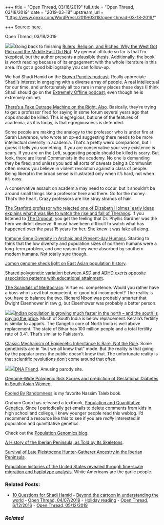 +++
title = "Open Thread, 03/18/2019"
full_title = "Open Thread, 03/18/2019"
date = "2019-03-18"
upstream_url = "https://www.gnxp.com/WordPress/2019/03/18/open-thread-03-18-2019/"

+++
Source: [here](https://www.gnxp.com/WordPress/2019/03/18/open-thread-03-18-2019/).

Open Thread, 03/18/2019

[![](https://i0.wp.com/www.gnxp.com/WordPress/wp-content/uploads/2019/03/rulersreligionsrich3s.jpeg?resize=183%2C275&ssl=1)![](https://i0.wp.com/www.gnxp.com/WordPress/wp-content/uploads/2019/03/rulersreligionsrich3s.jpeg?resize=183%2C275&ssl=1)](https://www.amazon.com/exec/obidos/ASIN/B01N0Y8DGK/geneexpressio-20)Going back to finishing [Rulers, Religion, and Riches: Why the West Got Rich and the Middle East Did Not](https://www.amazon.com/exec/obidos/ASIN/B01N0Y8DGK/geneexpressio-20). My general attitude so far is that I’m skeptical, but the author presents a plausible thesis. Additionally, the book is worth reading because of its engagement with the whole literature in this area. It’s got a good bibliography you can follow-up.

We had Shadi Hamid on the [Brown Pundits podcast](https://www.brownpundits.com/2019/03/19/browncast-podcast-episode-24-shadi-hamid-american-politics-egyptian-politics-being-online/). Really appreciate Shadi’s interest in engaging with a diverse array of people. A real intellectual for our time, and unfortunately all too rare in many places these days (I think Shadi should go on the [Extremely Offline podcast,](https://www.patreon.com/extremelyoffline/posts) even though he is extremely online).

[There’s a Fake Outrage Machine on the Right, Also](https://www.nationalreview.com/corner/fake-outrage-machine-right-radical-professors/?utm_campaign=trueanthem&utm_content=5c905bed4b73850001587e9f&utm_medium=social&utm_source=twitter). Basically, they’re trying to get a professor fired for saying in some forum several years ago that cops should be killed. This is egregious, but one of the features of academia, as it is today, is that egregiousness is defended.

Some people are making the analogy to the professor who is under fire at Sarah Lawrence, who wrote an op-ed suggesting there needs to be more intellectual diversity in academia. That’s a pretty weird comparison, but I guess it tells you something. If you are conservative your very existence is scary. If you are on the Left, suggesting people should be killed is scary. But look, there are literal Communists in the academy. No one is demanding they be fired, and unless you add all sorts of caveats being a Communist often means you believe in violent revolution against a class of people. Being liberal in the broad sense is illustrated only when it’s hard, not when it’s easy.

A conservative assault on academia may need to occur, but it shouldn’t be around small things like a professor here and there. Go for the money. That’s the heart. Crazy professors are like stray strands of hair.

[The Stanford professor who rejected one of Elizabeth Holmes’ early ideas explains what it was like to watch the rise and fall of Theranos](https://www.businessinsider.com/stanford-professor-phyllis-gardner-on-theranos-and-elizabeth-holmes-2019-3). If you listened to [The Dropout](http://abcradio.com/podcasts/the-dropout/), you get the feeling that Dr. Phyllis Gardner was the hero we didn’t deserve. It must have been difficult to watch what has happened over the past 15 years for her. She knew it was fake all along.

[Immune Gene Diversity in Archaic and Present-day Humans](https://academic.oup.com/gbe/article/11/1/232/5253179). Starting to think that the low diversity and population sizes of northern humans were a long-term problem, and one reason they were absorbed by southern modern humans. Not totally sure though.

[Jomon genome sheds light on East Asian population history](https://www.biorxiv.org/content/10.1101/579177v1).

[Shared polygenetic variation between ASD and ADHD exerts opposite association patterns with educational attainment](https://www.biorxiv.org/content/10.1101/580365v1).

[The Scandals of Meritocracy](https://www.nytimes.com/2019/03/16/opinion/sunday/the-scandals-of-meritocracy.html). Virtue vs. competence. Would you rather have a boss who is evil but competent, or good but incompetent? The reality is you have to balance the two. Richard Nixon was probably smarter that Dwight Eisenhower in raw *g*, but Eisenhower was probably a better person.

![](https://i0.wp.com/www.gnxp.com/WordPress/wp-content/uploads/2019/03/heimkymepj-1516282518-1.jpg?resize=287%2C300&ssl=1)![](https://i0.wp.com/www.gnxp.com/WordPress/wp-content/uploads/2019/03/heimkymepj-1516282518-1.jpg?resize=287%2C300&ssl=1)[Indian population is growing much faster in the north – and the south is paying the price](https://scroll.in/article/865569/indian-population-is-growing-much-faster-in-the-north-and-the-south-is-paying-the-price). Much of South India is below replacement. Kerala’s fertility is similar to Japan’s. The Gangetic core of North India is well above replacement. The state of Bihar has 100 million people and a total fertility rate of 3.41. That’s similar to Pakistan’s.

[Classic Mechanism of Epigenetic Inheritance Is Rare, Not the Rule](https://www.the-scientist.com/notebook/classic-mechanism-of-epigenetic-inheritance-is-rare--not-the-rule-65511?utm_content=87280434&utm_medium=social&utm_source=twitter&hss_channel=tw-18198832). Some geneticists are in “but we all knew that” mode. But the reality is that going by the popular press the public doesn’t know that. The unfortunate reality is that scientific revolutions don’t come around that often.

[![](https://i0.wp.com/www.gnxp.com/WordPress/wp-content/uploads/2018/12/fooledby.jpeg?resize=182%2C277&ssl=1)![](https://i0.wp.com/www.gnxp.com/WordPress/wp-content/uploads/2018/12/fooledby.jpeg?resize=182%2C277&ssl=1)](https://www.amazon.com/exec/obidos/ASIN/0812975219/geneexpressio-20/)[DNA Friend](https://dnafriend.com/). Amusing parody site.

[Genome-Wide Polygenic Risk Scores and prediction of Gestational Diabetes in South Asian Women](https://www.biorxiv.org/content/10.1101/574616v1).

[Fooled By Randomness](https://www.amazon.com/exec/obidos/ASIN/0812975219/geneexpressio-20/) is my favorite Nassim Taleb book.

Graham Coop has released a textbook, [Population and Quantitative Genetics](https://github.com/cooplab/popgen-notes/releases/tag/v1.0). Since I periodically get emails to delete comments from kids in high school and college, I knew younger people read this weblog. I’d recommend a resource like this to see if you are *really* interested in population and quantitative genetics.

Check out the [Population Genomics blog](https://populationgenomics.blog/).

[A History of the Iberian Peninsula, as Told by Its Skeletons](https://www.nytimes.com/2019/03/14/science/iberia-prehistory-dna.html).

[Survival of Late Pleistocene Hunter-Gatherer Ancestry in the Iberian Peninsula](https://www.cell.com/current-biology/fulltext/S0960-9822(19)30145-9).

[Population histories of the United States revealed through fine-scale migration and haplotype analysis](https://www.biorxiv.org/content/10.1101/577411v1). White Americans are the garlic people.

### Related Posts:

- [10 Questions for Shadi
  Hamid](https://www.gnxp.com/WordPress/2017/02/16/10-questions-for-shadi-hamid/) - [Beyond the cartoon in understanding the
  world](https://www.gnxp.com/WordPress/2014/11/14/beyond-the-cartoon-in-understanding-the-world/) - [Open Thread,
  04/07/2019](https://www.gnxp.com/WordPress/2019/04/07/open-thread-04-07-2019/) - [Holiday
  reading](https://www.gnxp.com/WordPress/2012/12/21/holiday-reading/) - [Open Thread,
  6/12/2016](https://www.gnxp.com/WordPress/2016/06/12/open-thread-6122016/) - [Open Thread,
  05/12/2019](https://www.gnxp.com/WordPress/2019/05/12/open-thread-05-12-2019/)

### *Related*

[](https://www.addtoany.com/add_to/facebook?linkurl=https%3A%2F%2Fwww.gnxp.com%2FWordPress%2F2019%2F03%2F18%2Fopen-thread-03-18-2019%2F&linkname=Open%20Thread%2C%2003%2F18%2F2019 "Facebook")[](https://www.addtoany.com/add_to/twitter?linkurl=https%3A%2F%2Fwww.gnxp.com%2FWordPress%2F2019%2F03%2F18%2Fopen-thread-03-18-2019%2F&linkname=Open%20Thread%2C%2003%2F18%2F2019 "Twitter")[](https://www.addtoany.com/add_to/email?linkurl=https%3A%2F%2Fwww.gnxp.com%2FWordPress%2F2019%2F03%2F18%2Fopen-thread-03-18-2019%2F&linkname=Open%20Thread%2C%2003%2F18%2F2019 "Email")[](https://www.addtoany.com/share)
